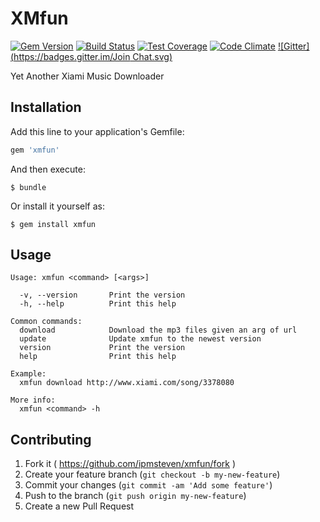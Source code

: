 # XMfun
[![Gem Version](https://badge.fury.io/rb/xmfun.svg)](http://badge.fury.io/rb/xmfun)
[![Build Status](https://travis-ci.org/xmfun/xmfun.svg?branch=master)](https://travis-ci.org/xmfun/xmfun)
[![Test Coverage](https://codeclimate.com/github/ipmsteven/xmfun/badges/coverage.svg)](https://codeclimate.com/github/ipmsteven/xmfun)
[![Code Climate](https://codeclimate.com/github/ipmsteven/xmfun/badges/gpa.svg)](https://codeclimate.com/github/ipmsteven/xmfun)
[![Gitter](https://badges.gitter.im/Join Chat.svg)](https://gitter.im/ipmsteven/xmfun?utm_source=badge&utm_medium=badge&utm_campaign=pr-badge)

Yet Another Xiami Music Downloader

## Installation

Add this line to your application's Gemfile:

```ruby
gem 'xmfun'
```

And then execute:

    $ bundle

Or install it yourself as:

    $ gem install xmfun

## Usage

```
Usage: xmfun <command> [<args>]

  -v, --version       Print the version
  -h, --help          Print this help

Common commands:
  download            Download the mp3 files given an arg of url
  update              Update xmfun to the newest version
  version             Print the version
  help                Print this help

Example:
  xmfun download http://www.xiami.com/song/3378080

More info:
  xmfun <command> -h
```

## Contributing

1. Fork it ( https://github.com/ipmsteven/xmfun/fork )
2. Create your feature branch (`git checkout -b my-new-feature`)
3. Commit your changes (`git commit -am 'Add some feature'`)
4. Push to the branch (`git push origin my-new-feature`)
5. Create a new Pull Request
